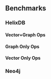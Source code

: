 ## Benchmarks

### HelixDB

#### Vector+Graph Ops

#### Graph Only Ops

#### Vector Only Ops

### Neo4j
